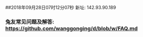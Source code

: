 ##2018年09月28日07时12分07秒 新址: 142.93.90.189
### 兔友常见问题及解答: https://github.com/wanggonging/d/blob/w/FAQ.md
